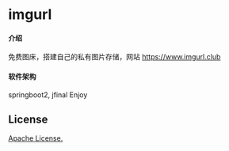 # imgurl

#### 介绍
免费图床，搭建自己的私有图片存储，网站 https://www.imgurl.club

#### 软件架构
springboot2, jfinal Enjoy 



## License
[Apache License.](https://www.apache.org/licenses/LICENSE-2.0)